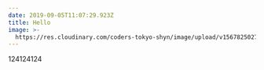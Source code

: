 ```yaml
---
date: 2019-09-05T11:07:29.923Z
title: Hello
image: >-
  https://res.cloudinary.com/coders-tokyo-shyn/image/upload/v1567825027/fdmfvm1jghuzucztzgbw.jpg
---
```

124124124
